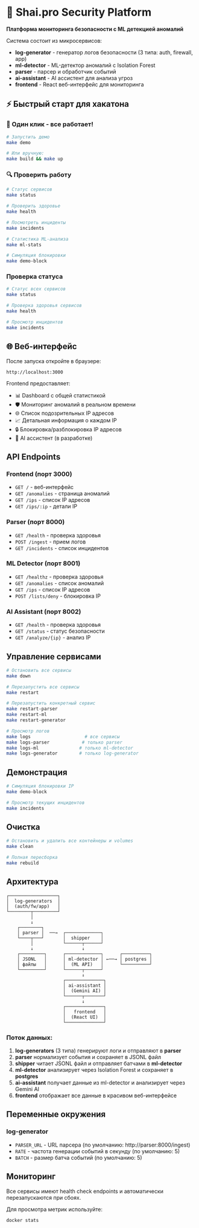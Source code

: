 # 🚀 Shai.pro Security Platform

**Платформа мониторинга безопасности с ML детекцией аномалий**

Система состоит из микросервисов:

- **log-generator** - генератор логов безопасности (3 типа: auth, firewall, app)
- **ml-detector** - ML-детектор аномалий с Isolation Forest
- **parser** - парсер и обработчик событий
- **ai-assistant** - AI ассистент для анализа угроз
- **frontend** - React веб-интерфейс для мониторинга

## ⚡ Быстрый старт для хакатона

### 🎯 Один клик - все работает!

```bash
# Запустить демо
make demo

# Или вручную:
make build && make up
```

### 🔍 Проверить работу

```bash
# Статус сервисов
make status

# Проверить здоровье
make health

# Посмотреть инциденты
make incidents

# Статистика ML-анализа
make ml-stats

# Симуляция блокировки
make demo-block
```

### Проверка статуса

```bash
# Статус всех сервисов
make status

# Проверка здоровья сервисов
make health

# Просмотр инцидентов
make incidents
```

## 🌐 Веб-интерфейс

После запуска откройте в браузере:
```
http://localhost:3000
```

Frontend предоставляет:
- 📊 Dashboard с общей статистикой
- 🛡️ Мониторинг аномалий в реальном времени
- 🌐 Список подозрительных IP адресов
- 📈 Детальная информация о каждом IP
- 🔒 Блокировка/разблокировка IP адресов
- 🤖 AI ассистент (в разработке)

## API Endpoints

### Frontend (порт 3000)
- `GET /` - веб-интерфейс
- `GET /anomalies` - страница аномалий
- `GET /ips` - список IP адресов
- `GET /ips/:ip` - детали IP

### Parser (порт 8000)
- `GET /health` - проверка здоровья
- `POST /ingest` - прием логов
- `GET /incidents` - список инцидентов

### ML Detector (порт 8001)
- `GET /healthz` - проверка здоровья
- `GET /anomalies` - список аномалий
- `GET /ips` - список IP адресов
- `POST /lists/deny` - блокировка IP

### AI Assistant (порт 8002)
- `GET /health` - проверка здоровья
- `GET /status` - статус безопасности
- `GET /analyze/{ip}` - анализ IP

## Управление сервисами

```bash
# Остановить все сервисы
make down

# Перезапустить все сервисы
make restart

# Перезапустить конкретный сервис
make restart-parser
make restart-ml
make restart-generator

# Просмотр логов
make logs                    # все сервисы
make logs-parser            # только parser
make logs-ml               # только ml-detector
make logs-generator        # только log-generator
```

## Демонстрация

```bash
# Симуляция блокировки IP
make demo-block

# Просмотр текущих инцидентов
make incidents
```

## Очистка

```bash
# Остановить и удалить все контейнеры и volumes
make clean

# Полная пересборка
make rebuild
```

## Архитектура

```
┌──────────────────┐
│  log-generators  │
│  (auth/fw/app)   │
└────────┬─────────┘
         │
         ↓
    ┌────────┐
    │ parser │  ──→  ┌─────────────┐
    └────┬───┘       │  shipper    │
         │           └──────┬──────┘
         ↓                  ↓
    ┌─────────┐      ┌─────────────┐      ┌──────────┐
    │ JSONL   │      │ ml-detector │ ←──→ │ postgres │
    │ файлы   │      │  (ML API)   │      └──────────┘
    └─────────┘      └──────┬──────┘
                            ↓
                     ┌──────────────┐
                     │ ai-assistant │
                     │  (Gemini AI) │
                     └──────┬───────┘
                            ↓
                     ┌──────────────┐
                     │   frontend   │
                     │  (React UI)  │
                     └──────────────┘
```

### Поток данных:
1. **log-generators** (3 типа) генерируют логи и отправляют в **parser**
2. **parser** нормализует события и сохраняет в JSONL файл
3. **shipper** читает JSONL файл и отправляет батчами в **ml-detector**
4. **ml-detector** анализирует через Isolation Forest и сохраняет в **postgres**
5. **ai-assistant** получает данные из ml-detector и анализирует через Gemini AI
6. **frontend** отображает все данные в красивом веб-интерфейсе

## Переменные окружения

### log-generator
- `PARSER_URL` - URL парсера (по умолчанию: http://parser:8000/ingest)
- `RATE` - частота генерации событий в секунду (по умолчанию: 5)
- `BATCH` - размер батча событий (по умолчанию: 5)

## Мониторинг

Все сервисы имеют health check endpoints и автоматически перезапускаются при сбоях.

Для просмотра метрик используйте:
```bash
docker stats
```
